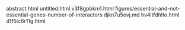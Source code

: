 abstract.html
untitled.html
v3f8gpbkm1.html
figures/essential-and-not-essential-genes-number-of-interactors
djkn7u5ovj.md
hv4itfdhlto.html
d1f5ic6r11g.html